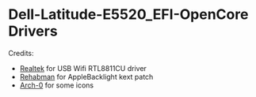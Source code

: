 # Dell-Latitude-E5520_EFI-OpenCore Drivers
Credits:
- [Realtek](https://www.realtek.com) for USB Wifi RTL8811CU driver
- [Rehabman](https://github.com/RehabMan) for AppleBacklight kext patch
- [Arch-0](https://github.com/Arch-0) for some icons